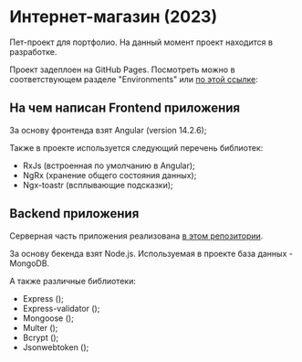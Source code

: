 # Интернет-магазин (2023)

Пет-проект для портфолио. На данный момент проект находится в разработке.

Проект задеплоен на GitHub Pages. Посмотреть можно в соответствующем разделе "Environments" или [по этой ссылке](https://yuri-simonov.github.io/Internet_store_frontend/):

## На чем написан Frontend приложения

За основу фронтенда взят Angular (version 14.2.6);

Также в проекте используется следующий перечень библиотек:

-   RxJs (встроенная по умолчанию в Angular);
-   NgRx (хранение общего состояния данных);
-   Ngx-toastr (всплывающие подсказки);

## Backend приложения

Серверная часть приложения реализована [в этом репозитории](https://github.com/Yuri-Simonov/Internet_store_backend).

За основу бекенда взят Node.js.
Используемая в проекте база данных - MongoDB.

А также различные библиотеки:

-   Express ();
-   Express-validator ();
-   Mongoose ();
-   Multer ();
-   Bcrypt ();
-   Jsonwebtoken ();
